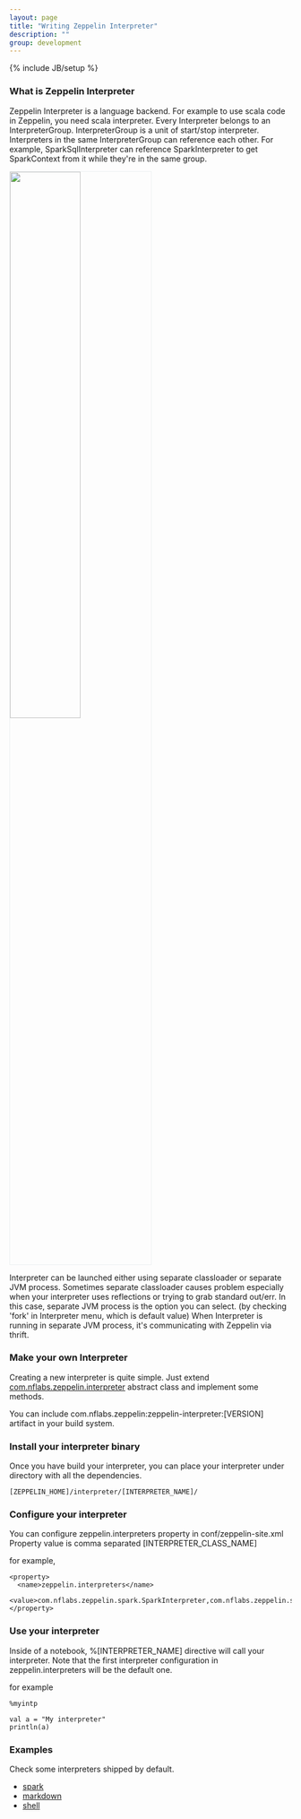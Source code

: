 ```yaml
---
layout: page
title: "Writing Zeppelin Interpreter"
description: ""
group: development
---
```

{% include JB/setup %}

### What is Zeppelin Interpreter

Zeppelin Interpreter is a language backend. For example to use scala code in Zeppelin, you need scala interpreter.
Every Interpreter belongs to an InterpreterGroup. InterpreterGroup is a unit of start/stop interpreter.
Interpreters in the same InterpreterGroup can reference each other. For example, SparkSqlInterpreter can reference SparkInterpreter to get SparkContext from it while they're in the same group. 

<img class="img-responsive" style="width:50%; border: 1px solid #ecf0f1;" height="auto" src="../../assets/themes/zeppelin/img/interpreter.png" />

Interpreter can be launched either using separate classloader or separate JVM process. Sometimes separate classloader causes problem especially when your interpreter uses reflections or trying to grab standard out/err. In this case, separate JVM process is the option you can select. (by checking 'fork' in Interpreter menu, which is default value) When Interpreter is running in separate JVM process, it's communicating with Zeppelin via thrift.

### Make your own Interpreter

Creating a new interpreter is quite simple. Just extend [com.nflabs.zeppelin.interpreter](https://github.com/NFLabs/zeppelin/blob/master/zeppelin-interpreter/src/main/java/com/nflabs/zeppelin/interpreter/Interpreter.java) abstract class and implement some methods.

You can include com.nflabs.zeppelin:zeppelin-interpreter:[VERSION] artifact in your build system.

### Install your interpreter binary

Once you have build your interpreter, you can place your interpreter under directory with all the dependencies.

```
[ZEPPELIN_HOME]/interpreter/[INTERPRETER_NAME]/
```

### Configure your interpreter

You can configure zeppelin.interpreters property in conf/zeppelin-site.xml
Property value is comma separated [INTERPRETER_CLASS_NAME]

for example, 

```
<property>
  <name>zeppelin.interpreters</name>
  <value>com.nflabs.zeppelin.spark.SparkInterpreter,com.nflabs.zeppelin.spark.SparkSqlInterpreter,com.nflabs.zeppelin.markdown.Markdown,com.nflabs.zeppelin.shell.ShellInterpreter,com.me.MyNewInterpreter</value>
</property>
```

### Use your interpreter

Inside of a notebook, %[INTERPRETER_NAME] directive will call your interpreter.
Note that the first interpreter configuration in zeppelin.interpreters will be the default one.

for example

```
%myintp

val a = "My interpreter"
println(a)
```


### Examples

Check some interpreters shipped by default.

 - [spark](https://github.com/NFLabs/zeppelin/tree/master/spark)
 - [markdown](https://github.com/NFLabs/zeppelin/tree/master/markdown)
 - [shell](https://github.com/NFLabs/zeppelin/tree/master/shell)

